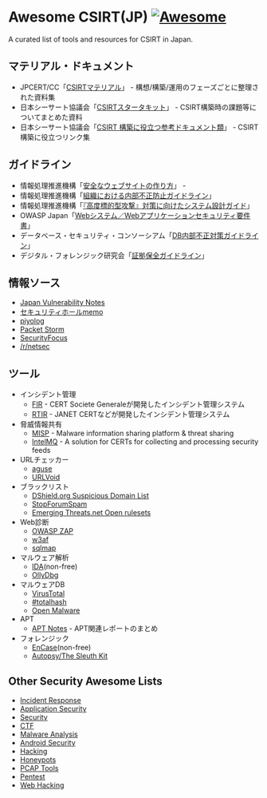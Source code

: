 # Awesome CSIRT(JP)  [![Awesome](https://cdn.rawgit.com/sindresorhus/awesome/d7305f38d29fed78fa85652e3a63e154dd8e8829/media/badge.svg)](https://github.com/sindresorhus/awesome)

A curated list of tools and resources for CSIRT in Japan.

## マテリアル・ドキュメント

- JPCERT/CC「[CSIRTマテリアル](https://www.jpcert.or.jp/csirt_material/)」 - 構想/構築/運用のフェーズごとに整理された資料集
- 日本シーサート協議会「[CSIRTスタータキット](http://www.nca.gr.jp/imgs/CSIRTstarterkit.pdf)」 - CSIRT構築時の課題等についてまとめた資料
- 日本シーサート協議会「[CSIRT 構築に役立つ参考ドキュメント類](http://www.nca.gr.jp/activity/build-wg-document.html)」 - CSIRT構築に役立つリンク集


## ガイドライン

- 情報処理推進機構「[安全なウェブサイトの作り方](https://www.ipa.go.jp/security/vuln/websecurity.html)」 -
- 情報処理推進機構「[組織における内部不正防止ガイドライン](https://www.ipa.go.jp/security/fy24/reports/insider/)」
- 情報処理推進機構「[『高度標的型攻撃』対策に向けたシステム設計ガイド](https://www.ipa.go.jp/security/vuln/newattack.html)」
- OWASP Japan「[Webシステム／Webアプリケーションセキュリティ要件書](https://github.com/ueno1000/secreq)」
- データベース・セキュリティ・コンソーシアム「[DB内部不正対策ガイドライン](http://www.db-security.org/wg/antifraud.html)」
- デジタル・フォレンジック研究会「[証拠保全ガイドライン](https://digitalforensic.jp/2015/03/06/guidelines-4/)」


## 情報ソース

- [Japan Vulnerability Notes](https://jvn.jp/)
- [セキュリティホールmemo](https://www.st.ryukoku.ac.jp/~kjm/security/memo/)
- [piyolog](http://d.hatena.ne.jp/Kango/)
- [Packet Storm](https://packetstormsecurity.com/)
- [SecurityFocus](http://www.securityfocus.com/)
- [/r/netsec](https://www.reddit.com/r/netsec)


## ツール

- インシデント管理
  - [FIR](https://github.com/certsocietegenerale/FIR) - CERT Societe Generaleが開発したインシデント管理システム
  - [RTIR](https://www.bestpractical.com/rtir/) - JANET CERTなどが開発したインシデント管理システム
- 脅威情報共有
  - [MISP](https://github.com/MISP/MISP) - Malware information sharing platform & threat sharing
  - [IntelMQ](https://github.com/certtools/intelmq/) - A solution for CERTs for collecting and processing security feeds  
- URLチェッカー
  - [aguse](https://www.aguse.jp/)
  - [URLVoid](http://www.urlvoid.com/)
- ブラックリスト
  - [DShield.org Suspicious Domain List](http://www.dshield.org/suspicious_domains.html)
  - [StopForumSpam](http://www.stopforumspam.com/)
  - [Emerging Threats.net Open rulesets](https://rules.emergingthreats.net/)
- Web診断
  - [OWASP ZAP](https://www.owasp.org/index.php/OWASP_Zed_Attack_Proxy_Project)
  - [w3af](http://w3af.org/)
  - [sqlmap](http://sqlmap.org/)
- マルウェア解析
  - [IDA](https://www.hex-rays.com/products/ida/)(non-free)
  - [OllyDbg](http://www.ollydbg.de/)
- マルウェアDB
  - [VirusTotal](https://www.virustotal.com/ja/)
  - [#totalhash](https://totalhash.cymru.com/)
  - [Open Malware](http://openmalware.org/)
- APT
  - [APT Notes](https://aptnotes.malwareconfig.com/) - APT関連レポートのまとめ
- フォレンジック
  - [EnCase](https://www2.guidancesoftware.com/products/Pages/encase-forensic/overview.aspx)(non-free)
  - [Autopsy/The Sleuth Kit](http://www.sleuthkit.org/)


## Other Security Awesome Lists

- [Incident Response](https://github.com/meirwah/awesome-incident-response)
- [Application Security](https://github.com/paragonie/awesome-appsec)
- [Security](https://github.com/sbilly/awesome-security)
- [CTF](https://github.com/apsdehal/awesome-ctf)
- [Malware Analysis](https://github.com/rshipp/awesome-malware-analysis)
- [Android Security](https://github.com/ashishb/android-security-awesome)
- [Hacking](https://github.com/carpedm20/awesome-hacking)
- [Honeypots](https://github.com/paralax/awesome-honeypots)
- [PCAP Tools](https://github.com/caesar0301/awesome-pcaptools)
- [Pentest](https://github.com/enaqx/awesome-pentest)
- [Web Hacking](https://github.com/infoslack/awesome-web-hacking)
